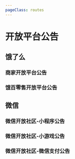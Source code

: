 ```yaml
---
pageClass: routes
---
```


# 开放平台公告

## 饿了么

### 商家开放平台公告

<Route author="phantomk" example="/eleme/open/announce" path="/eleme/open/announce"/>

### 饿百零售开放平台公告

<Route author="phantomk" example="/eleme/open-be/announce" path="/eleme/open-be/announce"/>

## 微信

### 微信开放社区-小程序公告

<Route author="phantomk" example="wechat-open/community/xcx-announce" path="wechat-open/community/xcx-announce"/>

### 微信开放社区-小游戏公告

<Route author="phantomk" example="wechat-open/community/xyx-announce" path="wechat-open/community/xyx-announce"/>

### 微信开放社区-微信支付公告

<Route author="phantomk" example="wechat-open/community/pay-announce" path="wechat-open/community/pay-announce"/>
